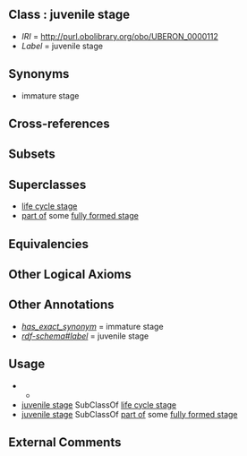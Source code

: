 
## Class : juvenile stage

 * *IRI* = http://purl.obolibrary.org/obo/UBERON_0000112
 * *Label* = juvenile stage

## Synonyms

 * immature stage

## Cross-references


## Subsets


## Superclasses

 * [life cycle stage](../../UBERON/05/UBERON_0000105.md)
 * [part of](../../BFO/50/BFO_0000050.md) some [fully formed stage](../../UBERON/66/UBERON_0000066.md)

## Equivalencies


## Other Logical Axioms


## Other Annotations

 * *[has_exact_synonym](../../ym/oboInOwl#hasExactSynonym.md)* = immature stage
 * *[rdf-schema#label](../../el/rdf-schema#label.md)* = juvenile stage

## Usage

 * -
 * [juvenile stage](../../UBERON/12/UBERON_0000112.md) SubClassOf [life cycle stage](../../UBERON/05/UBERON_0000105.md)
 * [juvenile stage](../../UBERON/12/UBERON_0000112.md) SubClassOf [part of](../../BFO/50/BFO_0000050.md) some [fully formed stage](../../UBERON/66/UBERON_0000066.md)

## External Comments

